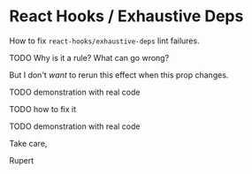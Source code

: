 # React Hooks / Exhaustive Deps

How to fix `react-hooks/exhaustive-deps` lint failures.

TODO Why is it a rule? What can go wrong?

But I don't _want_ to rerun this effect when this prop changes.

TODO demonstration with real code

TODO how to fix it

TODO demonstration with real code

Take care,

Rupert
